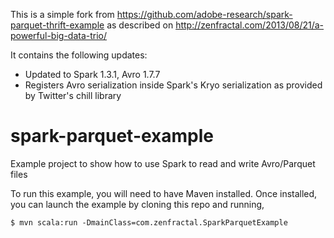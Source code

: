 This is a simple fork from https://github.com/adobe-research/spark-parquet-thrift-example as described
on http://zenfractal.com/2013/08/21/a-powerful-big-data-trio/

It contains the following updates:

* Updated to Spark 1.3.1, Avro 1.7.7
* Registers Avro serialization inside Spark's Kryo serialization as provided by Twitter's chill library


spark-parquet-example
=====================

Example project to show how to use Spark to read and write Avro/Parquet files

To run this example, you will need to have Maven installed. Once installed,
you can launch the example by cloning this repo and running,

    $ mvn scala:run -DmainClass=com.zenfractal.SparkParquetExample
